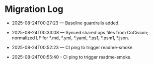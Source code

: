<!-- status: stub; target: 150+ words -->
<!-- status: stub; target: 150+ words -->
<!-- status: stub; target: 150+ words -->
<!-- status: stub; target: 150+ words -->
<!-- status: stub; target: 150+ words -->
<!-- status: stub; target: 150+ words -->
<!-- status: stub; target: 150+ words -->
# Migration Log

- 2025-08-24T00:27:23 — Baseline guardrails added.


- 2025-08-24T00:33:08 — Synced shared ops files from CoCivium; normalized LF for *.md, *.yml, *.yaml, *.ps1, *.psm1, *.json.
- 2025-08-24T00:52:23 — CI ping to trigger readme-smoke.
- 2025-08-24T00:55:40 - CI ping to trigger readme-smoke.







